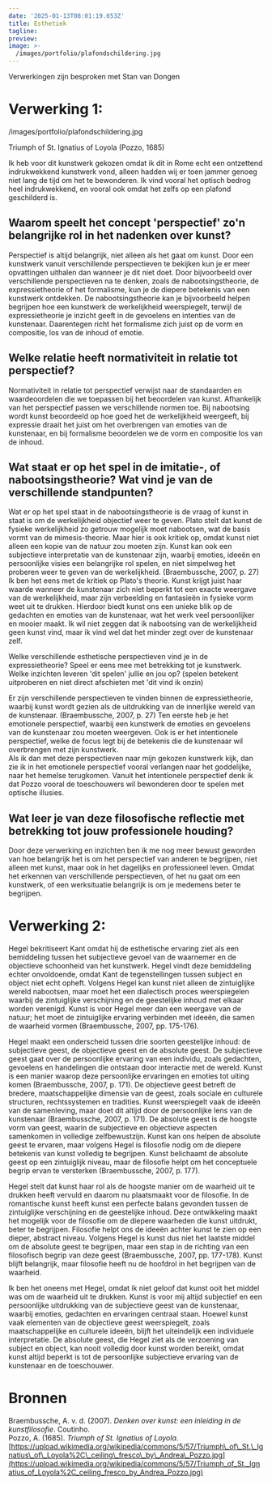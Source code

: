 ```yaml
---
date: '2025-01-13T08:01:19.653Z'
title: Esthetiek
tagline: 
preview: 
image: >-
  /images/portfolio/plafondschildering.jpg
---
```

Verwerkingen zijn besproken met Stan van Dongen

# Verwerking 1:

/images/portfolio/plafondschildering.jpg

Triumph of St. Ignatius of Loyola (Pozzo, 1685\)

Ik heb voor dit kunstwerk gekozen omdat ik dit in Rome echt een ontzettend indrukwekkend kunstwerk vond, alleen hadden wij er toen jammer genoeg niet lang de tijd om het te bewonderen. Ik vind vooral het optisch bedrog heel indrukwekkend, en vooral ook omdat het zelfs op een plafond geschilderd is.

## Waarom speelt het concept 'perspectief' zo'n belangrijke rol in het nadenken over kunst?

Perspectief is altijd belangrijk, niet alleen als het gaat om kunst. Door een kunstwerk vanuit verschillende perspectieven te bekijken kun je er meer opvattingen uithalen dan wanneer je dit niet doet. Door bijvoorbeeld over verschillende perspectieven na te denken, zoals de nabootsingstheorie, de expressietheorie of het formalisme, kun je de diepere betekenis van een kunstwerk ontdekken. De nabootsingstheorie kan je bijvoorbeeld helpen begrijpen hoe een kunstwerk de werkelijkheid weerspiegelt, terwijl de expressietheorie je inzicht geeft in de gevoelens en intenties van de kunstenaar. Daarentegen richt het formalisme zich juist op de vorm en compositie, los van de inhoud of emotie.


## Welke relatie heeft normativiteit in relatie tot perspectief?

Normativiteit in relatie tot perspectief verwijst naar de standaarden en waardeoordelen die we toepassen bij het beoordelen van kunst. Afhankelijk van het perspectief  passen we verschillende normen toe. Bij nabootsing wordt kunst beoordeeld op hoe goed het de werkelijkheid weergeeft, bij expressie draait het juist om het overbrengen van emoties van de kunstenaar, en bij formalisme beoordelen we de vorm en compositie los van de inhoud.


## Wat staat er op het spel in de imitatie-, of nabootsingstheorie? Wat vind je van de verschillende standpunten?

Wat er op het spel staat in de nabootsingstheorie is de vraag of kunst in staat is om de werkelijkheid objectief weer te geven. Plato stelt dat kunst de fysieke werkelijkheid zo getrouw mogelijk moet nabootsen, wat de basis vormt van de mimesis-theorie. Maar hier is ook kritiek op, omdat kunst niet alleen een kopie van de natuur zou moeten zijn. Kunst kan ook een subjectieve interpretatie van de kunstenaar zijn, waarbij emoties, ideeën en persoonlijke visies een belangrijke rol spelen, en niet simpelweg het proberen weer te geven van de werkelijkheid. (Braembussche, 2007, p. 27\)   
Ik ben het eens met de kritiek op Plato's theorie. Kunst krijgt juist haar waarde wanneer de kunstenaar zich niet beperkt tot een exacte weergave van de werkelijkheid, maar zijn verbeelding en fantasieën in fysieke vorm weet uit te drukken. Hierdoor biedt kunst ons een unieke blik op de gedachten en emoties van de kunstenaar, wat het werk veel persoonlijker en mooier maakt. Ik wil niet zeggen dat ik nabootsing van de werkelijkheid geen kunst vind, maar ik vind wel dat het minder zegt over de kunstenaar zelf.

Welke verschillende esthetische perspectieven vind je in de expressietheorie? Speel er eens mee met betrekking tot je kunstwerk. Welke inzichten leveren 'dit spelen' jullie en jou op? (spelen betekent uitproberen en niet direct afschieten met 'dit vind ik onzin)

Er zijn verschillende perspectieven te vinden binnen de expressietheorie, waarbij kunst wordt gezien als de uitdrukking van de innerlijke wereld van de kunstenaar. (Braembussche, 2007, p. 27\) Ten eerste heb je het emotionele perspectief, waarbij een kunstwerk de emoties en gevoelens van de kunstenaar zou moeten weergeven. Ook is er het intentionele perspectief, welke de focus legt bij de betekenis die de kunstenaar wil overbrengen met zijn kunstwerk.  
Als ik dan met deze perspectieven naar mijn gekozen kunstwerk kijk, dan zie ik in het  emotionele perspectief vooral verlangen naar het goddelijke, naar het hemelse terugkomen. Vanuit het intentionele perspectief denk ik dat Pozzo vooral de toeschouwers wil bewonderen door te spelen met optische illusies.

## Wat leer je van deze filosofische reflectie met betrekking tot jouw professionele houding?

Door deze verwerking en inzichten ben ik me nog meer bewust geworden van hoe belangrijk het is om het perspectief van anderen te begrijpen, niet alleen met kunst, maar ook in het dagelijks en professioneel leven. Omdat het erkennen van verschillende perspectieven, of het nu gaat om een kunstwerk, of een werksituatie belangrijk is om je medemens beter te begrijpen.

# Verwerking 2:

Hegel bekritiseert Kant omdat hij de esthetische ervaring ziet als een bemiddeling tussen het subjectieve gevoel van de waarnemer en de objectieve schoonheid van het kunstwerk. Hegel vindt deze bemiddeling echter onvoldoende, omdat Kant de tegenstellingen tussen subject en object niet echt opheft. Volgens Hegel kan kunst niet alleen de zintuiglijke wereld nabootsen, maar moet het een dialectisch proces weerspiegelen waarbij de zintuiglijke verschijning en de geestelijke inhoud met elkaar worden verenigd. Kunst is voor Hegel meer dan een weergave van de natuur; het moet de zintuiglijke ervaring verbinden met ideeën, die samen de waarheid vormen (Braembussche, 2007, pp. 175-176).

Hegel maakt een onderscheid tussen drie soorten geestelijke inhoud: de subjectieve geest, de objectieve geest en de absolute geest. De subjectieve geest gaat over de persoonlijke ervaring van een individu, zoals gedachten, gevoelens en handelingen die ontstaan door interactie met de wereld. Kunst is een manier waarop deze persoonlijke ervaringen en emoties tot uiting komen (Braembussche, 2007, p. 171). De objectieve geest betreft de bredere, maatschappelijke dimensie van de geest, zoals sociale en culturele structuren, rechtssystemen en tradities. Kunst weerspiegelt vaak de ideeën van de samenleving, maar doet dit altijd door de persoonlijke lens van de kunstenaar (Braembussche, 2007, p. 171). De absolute geest is de hoogste vorm van geest, waarin de subjectieve en objectieve aspecten samenkomen in volledige zelfbewustzijn. Kunst kan ons helpen de absolute geest te ervaren, maar volgens Hegel is filosofie nodig om de diepere betekenis van kunst volledig te begrijpen. Kunst belichaamt de absolute geest op een zintuiglijk niveau, maar de filosofie helpt om het conceptuele begrip ervan te versterken (Braembussche, 2007, p. 177).

Hegel stelt dat kunst haar rol als de hoogste manier om de waarheid uit te drukken heeft vervuld en daarom nu plaatsmaakt voor de filosofie. In de romantische kunst heeft kunst een perfecte balans gevonden tussen de zintuiglijke verschijning en de geestelijke inhoud. Deze ontwikkeling maakt het mogelijk voor de filosofie om de diepere waarheden die kunst uitdrukt, beter te begrijpen. Filosofie helpt ons de ideeën achter kunst te zien op een dieper, abstract niveau. Volgens Hegel is kunst dus niet het laatste middel om de absolute geest te begrijpen, maar een stap in de richting van een filosofisch begrip van deze geest (Braembussche, 2007, pp. 177-178). Kunst blijft belangrijk, maar filosofie heeft nu de hoofdrol in het begrijpen van de waarheid.

Ik ben het oneens met Hegel, omdat ik niet geloof dat kunst ooit het middel was om de waarheid uit te drukken. Kunst is voor mij altijd subjectief en een persoonlijke uitdrukking van de subjectieve geest van de kunstenaar, waarbij emoties, gedachten en ervaringen centraal staan. Hoewel kunst vaak elementen van de objectieve geest weerspiegelt, zoals maatschappelijke en culturele ideeën, blijft het uiteindelijk een individuele interpretatie. De absolute geest, die Hegel ziet als de verzoening van subject en object, kan nooit volledig door kunst worden bereikt, omdat kunst altijd beperkt is tot de persoonlijke subjectieve ervaring van de kunstenaar en de toeschouwer.


# Bronnen

Braembussche, A. v. d. (2007). *Denken over kunst: een inleiding in de kunstfilosofie*. Coutinho.  
Pozzo, A. (1685). *Triumph of St. Ignatius of Loyola*. [https://upload.wikimedia.org/wikipedia/commons/5/57/Triumph\_of\_St.\_Ignatius\_of\_Loyola%2C\_ceiling\_fresco\_by\_Andrea\_Pozzo.jpg](https://upload.wikimedia.org/wikipedia/commons/5/57/Triumph_of_St._Ignatius_of_Loyola%2C_ceiling_fresco_by_Andrea_Pozzo.jpg)

